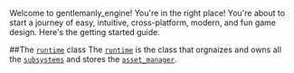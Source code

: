Welcome to gentlemanly_engine! You're in the right place! You're about to start a journey of easy, intuitive, cross-platform, modern, and fun game design. Here's the getting started guide. 

##The [`runtime`](https://gentlemans.github.io/gentlemanly_engine/structge_1_1runtime.html) class
The [`runtime`](https://gentlemans.github.io/gentlemanly_engine/structge_1_1runtime.html) is the class that orgnaizes and owns all the [`subsystems`](subsystem..md) and stores the [`asset_manager`](https://gentlemans.github.io/gentlemanly_engine/classge_1_1asset__manager.html). 